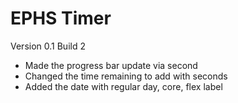 # EPHS Timer

Version 0.1 Build 2
  - Made the progress bar update via second
  - Changed the time remaining to add with seconds
  - Added the date with regular day, core, flex label
